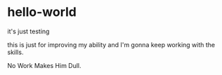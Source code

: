 # hello-world
it's just testing

this is just for improving my ability and I'm gonna keep working with the skills.

No Work Makes Him Dull.

